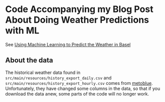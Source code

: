 # Code Accompanying my Blog Post About Doing Weather Predictions with ML
See [Using Machine Learning to Predict the Weather in Basel](https://medium.com/@m.langer798/using-machine-learning-to-predict-the-weather-in-basel-pt-1-data-baselines-bb5c4d58458a)

## About the data
The historical weather data found in `src/main/resources/history_export_daily.csv` and 
`src/main/resources/history_export_hourly.csv` comes from [metoblue](https://www.meteoblue.com/de/wetter/archive/export/basel_schweiz_2661604).
Unfortunately, they have changed some columns in the data, so that if you download the data anew, some parts
of the code will no longer work.
